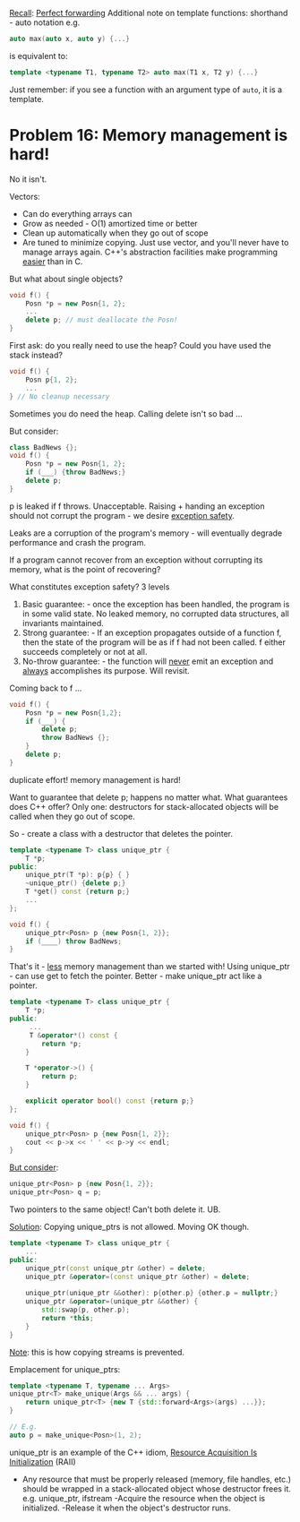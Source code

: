 <u>Recall</u>:
<u>Perfect forwarding</u>
Additional note on template functions: shorthand - auto notation
e.g. 
```c++
auto max(auto x, auto y) {...}
```
is equivalent to:
```C++
template <typename T1, typename T2> auto max(T1 x, T2 y) {...}
```
Just remember: if you see a function with an argument type of `auto`, it is a template.



# Problem 16: Memory management is hard!

No it isn't.

Vectors:
- Can do everything arrays can
- Grow as needed - O(1) amortized time or better
- Clean up automatically when they go out of scope
- Are tuned to minimize copying.
Just use vector, and you'll never have to manage arrays again.
C++'s abstraction facilities make programming <u>easier</u> than in C.

But what about single objects?
```c++
void f() {
	Posn *p = new Posn{1, 2};
	...
	delete p; // must deallocate the Posn!
}
```
First ask: do you really need to use the heap? Could you have used the stack instead?
```c++
void f() {
	Posn p{1, 2};
	...
} // No cleanup necessary
```
Sometimes you do need the heap. Calling delete isn't so bad ...

But consider:
```c++
class BadNews {};
void f() {
	Posn *p = new Posn{1, 2};
	if (___) {throw BadNews;}
	delete p;
}
```
p is leaked if f throws. Unacceptable.
Raising + handing an exception should not corrupt the program - we desire <u>exception safety</u>.

Leaks are a corruption of the program's memory - will eventually degrade performance and crash the program.

If a program cannot recover from an exception without corrupting its memory, what is the point of recovering?

What constitutes exception safety? 3 levels
1. Basic guarantee: - once the exception has been handled, the program is in some valid state. No leaked memory, no corrupted data structures, all invariants maintained.
2. Strong guarantee: - If an exception propagates outside of a function f, then the state of the program will be as if f had not been called. f either succeeds completely or not at all.
3. No-throw guarantee: - the function will <u>never</u> emit an exception and <u>always</u> accomplishes its purpose. Will revisit.

Coming back to f ...
```c++
void f() {
	Posn *p = new Posn{1,2};
	if (___) {
		delete p;
		throw BadNews {};
	}
	delete p;
}
```
duplicate effort! memory management is hard!

Want to guarantee that delete p; happens no matter what.
What guarantees does C++ offer? Only one: 
destructors for stack-allocated objects will be called when they go out of scope.

So - create a class with a destructor that deletes the pointer.
```c++
template <typename T> class unique_ptr {
	T *p;
public:
	unique_ptr(T *p): p{p} { }
	~unique_ptr() {delete p;}
	T *get() const {return p;}
	...
};

void f() {
	unique_ptr<Posn> p {new Posn{1, 2}};
	if (____) throw BadNews;
}
```
That's it - <u>less</u> memory management than we started with!
Using unique_ptr - can use get to fetch the pointer.
Better - make unique_ptr act like a pointer.
```c++
template <typename T> class unique_ptr {
	T *p;
public:
	 ...
	 T &operator*() const {
		return *p; 
	}

	T *operator->() {
		return p;
	}

	explicit operator bool() const {return p;}
};

void f() {
	unique_ptr<Posn> p {new Posn{1, 2}};
	cout << p->x << ' ' << p->y << endl;
}
```


<u>But consider</u>:
```c++
unique_ptr<Posn> p {new Posn{1, 2}};
unique_ptr<Posn> q = p;
```
Two pointers to the same object! Can't both delete it. UB.

<u>Solution</u>:
Copying unique_ptrs is not allowed. Moving OK though.
```c++
template <typename T> class unique_ptr {
	...
public:
	unique_ptr(const unique_ptr &other) = delete;
	unique_ptr &operator=(const unique_ptr &other) = delete;
	
	unique_ptr(unique_ptr &&other): p{other.p} {other.p = nullptr;}
	unique_ptr &operator=(unique_ptr &&other) {
		std::swap(p, other.p);
		return *this;
	}
}
```
<u>Note</u>: this is how copying streams is prevented.

Emplacement for unique_ptrs:
```c++
template <typename T, typename ... Args> 
unique_ptr<T> make_unique(Args && ... args) {
	return unique_ptr<T> {new T {std::forward<Args>(args) ...}};
}

// E.g.
auto p = make_unique<Posn>(1, 2);
```

unique_ptr is an example of the C++ idiom, <u>Resource Acquisition Is Initialization</u> (RAII)
- Any resource that must be properly released (memory, file handles, etc.) should be wrapped in a stack-allocated object whose destructor frees it.
e.g. unique_ptr, ifstream 
-Acquire the resource when the object is initialized.
-Release it when the object's destructor runs.